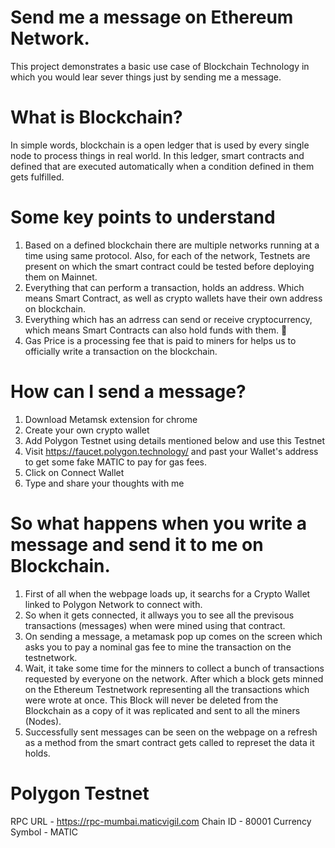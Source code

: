 # Send me a message on Ethereum Network.

This project demonstrates a basic use case of Blockchain Technology in which you would lear sever things just by sending me a message.

# What is Blockchain?
In simple words, blockchain is a open ledger that is used by every single node to process things in real world. In this ledger, smart contracts and defined that are executed automatically when a condition defined in them gets fulfilled. 

# Some key points to understand
1. Based on a defined blockchain there are multiple networks running at a time using same protocol. Also, for each of the network, Testnets are present on which the smart contract could be tested before deploying them on Mainnet.
2. Everything that can perform a transaction, holds an address. Which means Smart Contract, as well as crypto wallets have their own address on blockchain.
3. Everything which has an adrress can send or receive cryptocurrency, which means Smart Contracts can also hold funds with them. 👀
4. Gas Price is a processing fee that is paid to miners for helps us to officially write a transaction on the blockchain.

# How can I send a message?
1. Download Metamsk extension for chrome
2. Create your own crypto wallet 
3. Add Polygon Testnet using details mentioned below and use this Testnet
4. Visit https://faucet.polygon.technology/ and past your Wallet's address to get some fake MATIC to pay for gas fees.
5. Click on Connect Wallet
6. Type and share your thoughts with me

# So what happens when you write a message and send it to me on Blockchain.
1. First of all when the webpage loads up, it searchs for a Crypto Wallet linked to Polygon Network to connect with.
2. So when it gets connected, it allways you to see all the previsous transactions (messages) when were mined using that contract.
3. On sending a message, a metamask pop up comes on the screen which asks you to pay a nominal gas fee to mine the transaction on the testnetwork.
4. Wait, it take some time for the minners to collect a bunch of transactions requested by everyone on the network. After which a block gets minned on the Ethereum Testnetwork representing all the transactions which were wrote at once. This Block will never be deleted from the Blockchain as a copy of it was replicated and sent to all the miners (Nodes).
5. Successfully sent messages can be seen on the webpage on a refresh as a method from the smart contract gets called to represet the data it holds.

# Polygon Testnet
RPC URL - https://rpc-mumbai.maticvigil.com
Chain ID - 80001
Currency Symbol - MATIC

